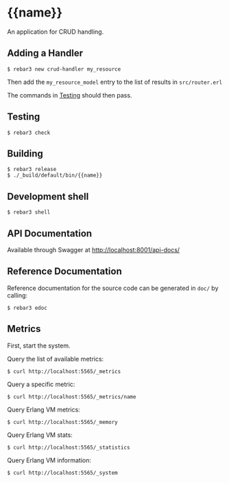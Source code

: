 # {{name}} #

An application for CRUD handling.

## Adding a Handler ##

    $ rebar3 new crud-handler my_resource

Then add the `my_resource_model` entry to the list of results in `src/router.erl`

The commands in [Testing](#testing) should then pass.

## Testing ##

    $ rebar3 check

## Building ##

    $ rebar3 release
    $ ./_build/default/bin/{{name}}


## Development shell ##

    $ rebar3 shell

## API Documentation ##

Available through Swagger at [http://localhost:8001/api-docs/](http://localhost:8001/api-docs/index.html)

## Reference Documentation ##

Reference documentation for the source code can be generated in `doc/` by
calling:

    $ rebar3 edoc

## Metrics ##

First, start the system.

Query the list of available metrics:

    $ curl http://localhost:5565/_metrics

Query a specific metric:

    $ curl http://localhost:5565/_metrics/name

Query Erlang VM metrics:

    $ curl http://localhost:5565/_memory

Query Erlang VM stats:

    $ curl http://localhost:5565/_statistics

Query Erlang VM information:

    $ curl http://localhost:5565/_system

